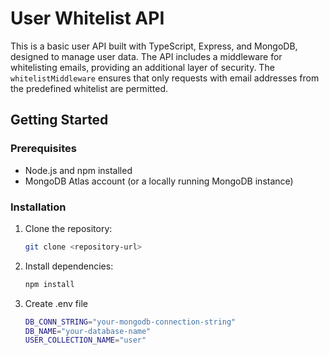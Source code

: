 # User Whitelist API

This is a basic user API built with TypeScript, Express, and MongoDB, designed to manage user data. 
The API includes a middleware for whitelisting emails, providing an additional layer of security. The `whitelistMiddleware` ensures that only requests with email addresses from the predefined whitelist are permitted.

## Getting Started

### Prerequisites

- Node.js and npm installed
- MongoDB Atlas account (or a locally running MongoDB instance)

### Installation

1. Clone the repository:

   ```bash
   git clone <repository-url>
2. Install dependencies:
    ```bash
    npm install
3. Create .env file
    ```bash
    DB_CONN_STRING="your-mongodb-connection-string"
    DB_NAME="your-database-name"
    USER_COLLECTION_NAME="user"
